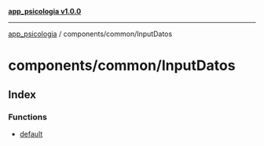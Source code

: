 [**app_psicologia v1.0.0**](../../../README.md)

***

[app_psicologia](../../../modules.md) / components/common/InputDatos

# components/common/InputDatos

## Index

### Functions

- [default](functions/default.md)
